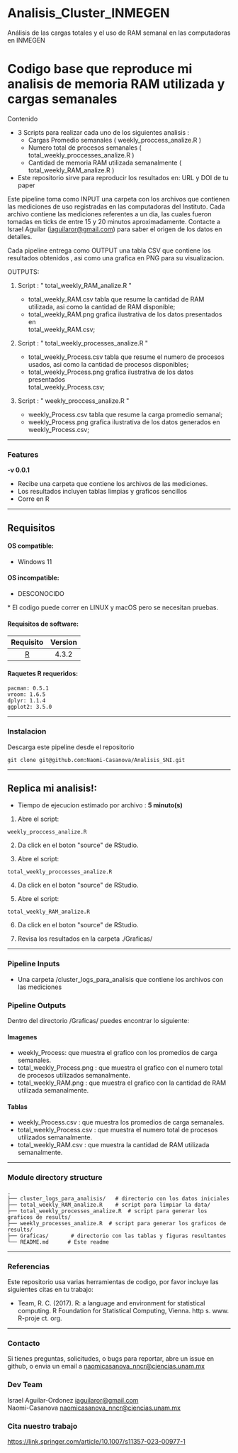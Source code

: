 Analisis_Cluster_INMEGEN
===  
Análisis de las cargas totales y el uso de RAM semanal en las computadoras en INMEGEN 

Codigo base que reproduce mi analisis de memoria RAM utilizada y cargas semanales
===  
Contenido
- 3 Scripts para realizar cada uno de los siguientes analisis :
  - Cargas Promedio semanales (  weekly_proccess_analize.R  ) 
  - Numero total de procesos semanales ( total_weekly_proccesses_analize.R  ) 
  - Cantidad de memoria RAM utilizada semanalmente ( total_weekly_RAM_analize.R  )
- Este repositorio sirve para reproducir los resultados en: URL y DOI de tu paper  

Este pipeline toma como INPUT una carpeta con los archivos que contienen las mediciones de uso registradas en las computadoras del Instituto.
Cada archivo contiene las mediciones referentes a un dia, las cuales fueron tomadas en ticks de entre 15 y 20 minutos aproximadamente.
Contacte a Israel Aguilar (iaguilaror@gmail.com) para saber el origen de los datos en detalles.  

Cada pipeline entrega como OUTPUT una tabla CSV que contiene los resultados obtenidos , asi como una grafica en PNG para su visualizacion.

OUTPUTS:

1) Script : " total_weekly_RAM_analize.R "
   
    - total_weekly_RAM.csv tabla que resume la cantidad de RAM utilizada, asi como la cantidad 
      de RAM disponible;  
    - total_weekly_RAM.png  grafica ilustrativa de los datos presentados en  
      total_weekly_RAM.csv;
    
2) Script : " total_weekly_processes_analize.R "
   
    - total_weekly_Process.csv  tabla que resume el numero de procesos usados, asi como la 
      cantidad de procesos disponibles;  
    - total_weekly_Process.png  grafica ilustrativa de los datos presentados         
      total_weekly_Process.csv;

3) Script : " weekly_proccess_analize.R "

    - weekly_Process.csv tabla que resume la carga promedio semanal;  
    - weekly_Process.png grafica ilustrativa de los datos generados en weekly_Process.csv;
     
---
### Features
  **-v 0.0.1**

* Recibe una carpeta que contiene los archivos de las mediciones.
* Los resultados incluyen tablas limpias y graficos sencillos
* Corre en R
  
---

## Requisitos
#### OS compatible:
* Windows 11

#### OS incompatible:
* DESCONOCIDO  

\* El codigo puede correr en LINUX y macOS pero se necesitan pruebas.  

#### Requisitos de software:
| Requisito | Version  |
|:---------:|:--------:|
| [R](https://www.r-project.org/) | 4.3.2 |

#### Raquetes R requeridos:

```
pacman: 0.5.1
vroom: 1.6.5
dplyr: 1.1.4
ggplot2: 3.5.0
```

---

### Instalacion
Descarga este pipeline desde el repositorio
```
git clone git@github.com:Naomi-Casanova/Analisis_SNI.git
```

---

## Replica mi analisis!:

* Tiempo de ejecucion estimado por archivo :  **5 minuto(s)**  

1. Abre el script:  
```
weekly_proccess_analize.R 
```

2. Da click en el boton "source" de RStudio.  

3. Abre el script:  
```
total_weekly_proccesses_analize.R
```

4. Da click en el boton "source" de RStudio.

5. Abre el script:  
```
total_weekly_RAM_analize.R  
```
6. Da click en el boton "source" de RStudio.

7. Revisa los resultados en la carpeta ./Graficas/  

---


### Pipeline Inputs

* Una carpeta /cluster_logs_para_analisis que contiene los archivos con las mediciones

### Pipeline Outputs

Dentro del directorio /Graficas/ puedes encontrar lo siguiente:

#### Imagenes 
* weekly_Process: que muestra el grafico con los promedios de carga semanales. 
* total_weekly_Process.png  : que muestra el grafico con el numero total de procesos utilizados 
  semanalmente.
* total_weekly_RAM.png : que muestra el grafico con la cantidad de RAM utilizada semanalmente.
  
#### Tablas
* weekly_Process.csv : que muestra los promedios de carga semanales. 
* total_weekly_Process.csv  : que muestra el numero total de procesos utilizados semanalmente.
* total_weekly_RAM.csv : que muestra la cantidad de RAM utilizada semanalmente.

---

### Module directory structure

````
.
├── cluster_logs_para_analisis/   # directorio con los datos iniciales
├── total_weekly_RAM_analize.R    # script para limpiar la data/
├── total_weekly_processes_analize.R  # script para generar los graficos de results/
├── weekly_processes_analize.R  # script para generar los graficos de results/
├── Graficas/       # directorio con las tablas y figuras resultantes
└── README.md      # Este readme

````

---
### Referencias
Este repositorio usa varias herramientas de codigo, por favor incluye las siguientes citas en tu trabajo:

* Team, R. C. (2017). R: a language and environment for statistical computing. R Foundation for Statistical Computing, Vienna. http s. www. R-proje ct. org.

---

### Contacto
Si tienes preguntas, solicitudes, o bugs para reportar, abre un issue en github, o envia un email a <naomicasanova_nncr@ciencias.unam.mx>  

### Dev Team
Israel Aguilar-Ordonez <iaguilaror@gmail.com>   
Naomi-Casanova <naomicasanova_nncr@ciencias.unam.mx>

### Cita nuestro trabajo
https://link.springer.com/article/10.1007/s11357-023-00977-1

